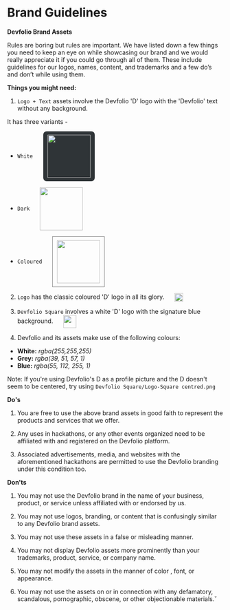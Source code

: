 # Brand Guidelines

**Devfolio Brand Assets**

Rules are boring but rules are important. We have listed down a few things you need to keep an eye on while showcasing our brand and we would really appreciate it if you could go through all of them. These include guidelines for our logos, names, content, and trademarks and a few do’s and don’t while using them.

**Things you might need:**

1. `Logo + Text` assets involve the Devfolio 'D' logo with the 'Devfolio' text without any background.

It has three variants -

- `White` <img src ="Logo + Text - White/Devfolio - White.png" style="width: 100px; background-color: #2F3437; padding: 8px 10px 8px 10px; border-radius: 8px;margin-left: 20px;" align="center">

- `Dark` <img src ="Logo + Text - Dark/Devfolio - Dark.svg" style="width: 100px; margin-left: 20px;" align="center">

- `Coloured` <img src ="Logo + Text - Colored/Devfolio - Normal.svg" style="width: 100px; margin-left: 20px; border: 1px solid grey; padding: 8px 10px 8px 10px" align="center">

2. `Logo` has the classic coloured 'D' logo in all its glory. <img src ="Logo/Logo.svg" style="width: 20px; margin-left: 20px;" align="center">

3. `Devfolio Square` involves a white 'D' logo with the signature blue background. <img src ="Devfolio Square/Square.png" style="width: 30px; margin-left: 20px;" align="center">

4. Devfolio and its assets make use of the following colours:

- **White:** _rgba(255,255,255)_
- **Grey:** _rgba(39, 51, 57, 1)_
- **Blue:** _rgba(55, 112, 255, 1)_

Note: If you're using Devfolio's D as a profile picture and the D doesn't seem to be centered, try using `Devfolio Square/Logo-Square centred.png`

**Do's**

1. You are free to use the above brand assets in good faith to represent the products and services that we offer.

2. Any uses in hackathons, or any other events organized need to be affiliated with and registered on the Devfolio platform.

3. Associated advertisements, media, and websites with the aforementioned hackathons are permitted to use the Devfolio branding under this condition too.

**Don'ts**

1. You may not use the Devfolio brand in the name of your business, product, or service unless affiliated with or endorsed by us.

2. You may not use logos, branding, or content that is confusingly similar to any Devfolio brand assets.

3. You may not use these assets in a false or misleading manner.

4. You may not display Devfolio assets more prominently than your trademarks, product, service, or company name.

5. You may not modify the assets in the manner of color , font, or appearance.

6. You may not use the assets on or in connection with any defamatory, scandalous, pornographic, obscene, or other objectionable materials.̌
